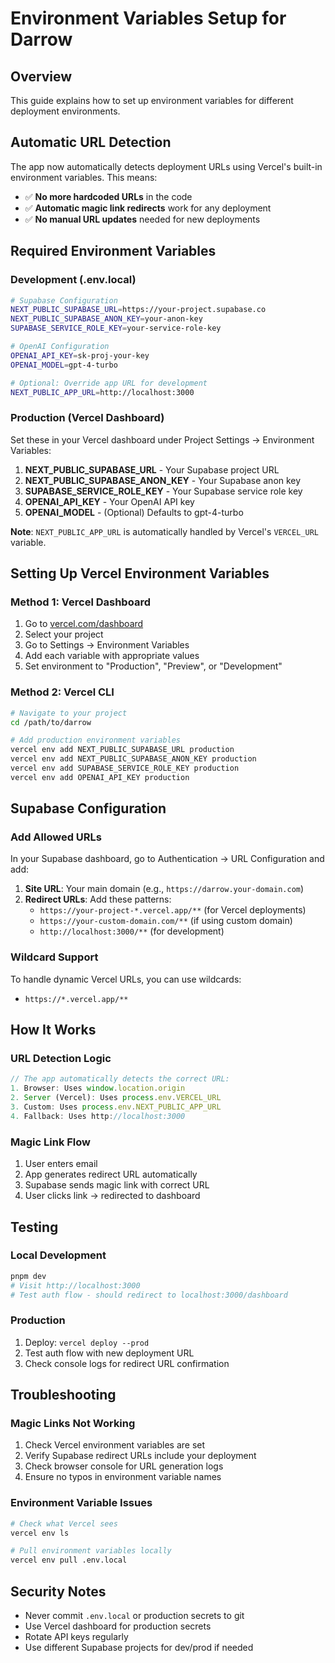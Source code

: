 # Environment Variables Setup for Darrow

## Overview
This guide explains how to set up environment variables for different deployment environments.

## Automatic URL Detection
The app now automatically detects deployment URLs using Vercel's built-in environment variables. This means:
- ✅ **No more hardcoded URLs** in the code
- ✅ **Automatic magic link redirects** work for any deployment
- ✅ **No manual URL updates** needed for new deployments

## Required Environment Variables

### Development (.env.local)
```bash
# Supabase Configuration
NEXT_PUBLIC_SUPABASE_URL=https://your-project.supabase.co
NEXT_PUBLIC_SUPABASE_ANON_KEY=your-anon-key
SUPABASE_SERVICE_ROLE_KEY=your-service-role-key

# OpenAI Configuration  
OPENAI_API_KEY=sk-proj-your-key
OPENAI_MODEL=gpt-4-turbo

# Optional: Override app URL for development
NEXT_PUBLIC_APP_URL=http://localhost:3000
```

### Production (Vercel Dashboard)
Set these in your Vercel dashboard under Project Settings → Environment Variables:

1. **NEXT_PUBLIC_SUPABASE_URL** - Your Supabase project URL
2. **NEXT_PUBLIC_SUPABASE_ANON_KEY** - Your Supabase anon key  
3. **SUPABASE_SERVICE_ROLE_KEY** - Your Supabase service role key
4. **OPENAI_API_KEY** - Your OpenAI API key
5. **OPENAI_MODEL** - (Optional) Defaults to gpt-4-turbo

**Note**: `NEXT_PUBLIC_APP_URL` is automatically handled by Vercel's `VERCEL_URL` variable.

## Setting Up Vercel Environment Variables

### Method 1: Vercel Dashboard
1. Go to [vercel.com/dashboard](https://vercel.com/dashboard)
2. Select your project
3. Go to Settings → Environment Variables
4. Add each variable with appropriate values
5. Set environment to "Production", "Preview", or "Development"

### Method 2: Vercel CLI
```bash
# Navigate to your project
cd /path/to/darrow

# Add production environment variables
vercel env add NEXT_PUBLIC_SUPABASE_URL production
vercel env add NEXT_PUBLIC_SUPABASE_ANON_KEY production  
vercel env add SUPABASE_SERVICE_ROLE_KEY production
vercel env add OPENAI_API_KEY production
```

## Supabase Configuration

### Add Allowed URLs
In your Supabase dashboard, go to Authentication → URL Configuration and add:

1. **Site URL**: Your main domain (e.g., `https://darrow.your-domain.com`)
2. **Redirect URLs**: Add these patterns:
   - `https://your-project-*.vercel.app/**` (for Vercel deployments)
   - `https://your-custom-domain.com/**` (if using custom domain)
   - `http://localhost:3000/**` (for development)

### Wildcard Support
To handle dynamic Vercel URLs, you can use wildcards:
- `https://*.vercel.app/**`

## How It Works

### URL Detection Logic
```typescript
// The app automatically detects the correct URL:
1. Browser: Uses window.location.origin
2. Server (Vercel): Uses process.env.VERCEL_URL  
3. Custom: Uses process.env.NEXT_PUBLIC_APP_URL
4. Fallback: Uses http://localhost:3000
```

### Magic Link Flow
1. User enters email
2. App generates redirect URL automatically
3. Supabase sends magic link with correct URL
4. User clicks link → redirected to dashboard

## Testing

### Local Development
```bash
pnpm dev
# Visit http://localhost:3000
# Test auth flow - should redirect to localhost:3000/dashboard
```

### Production
1. Deploy: `vercel deploy --prod`
2. Test auth flow with new deployment URL
3. Check console logs for redirect URL confirmation

## Troubleshooting

### Magic Links Not Working
1. Check Vercel environment variables are set
2. Verify Supabase redirect URLs include your deployment
3. Check browser console for URL generation logs
4. Ensure no typos in environment variable names

### Environment Variable Issues
```bash
# Check what Vercel sees
vercel env ls

# Pull environment variables locally  
vercel env pull .env.local
```

## Security Notes

- Never commit `.env.local` or production secrets to git
- Use Vercel dashboard for production secrets
- Rotate API keys regularly
- Use different Supabase projects for dev/prod if needed